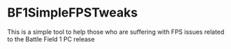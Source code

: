 # BF1SimpleFPSTweaks
 This is a simple tool to help those who are suffering with FPS issues related to the Battle Field 1 PC release
